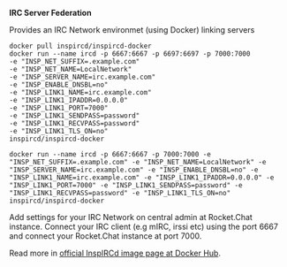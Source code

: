 **IRC Server Federation**

Provides an IRC Network environmet (using Docker) linking servers

```
docker pull inspircd/inspircd-docker
docker run --name ircd -p 6667:6667 -p 6697:6697 -p 7000:7000 
-e "INSP_NET_SUFFIX=.example.com" 
-e "INSP_NET_NAME=LocalNetwork" 
-e "INSP_SERVER_NAME=irc.example.com" 
-e "INSP_ENABLE_DNSBL=no" 
-e "INSP_LINK1_NAME=irc.example.com" 
-e "INSP_LINK1_IPADDR=0.0.0.0" 
-e "INSP_LINK1_PORT=7000" 
-e "INSP_LINK1_SENDPASS=password" 
-e "INSP_LINK1_RECVPASS=password" 
-e "INSP_LINK1_TLS_ON=no" 
inspircd/inspircd-docker

docker run --name ircd -p 6667:6667 -p 7000:7000 -e "INSP_NET_SUFFIX=.example.com" -e "INSP_NET_NAME=LocalNetwork" -e "INSP_SERVER_NAME=irc.example.com" -e "INSP_ENABLE_DNSBL=no" -e "INSP_LINK1_NAME=irc.example.com" -e "INSP_LINK1_IPADDR=0.0.0.0" -e "INSP_LINK1_PORT=7000" -e "INSP_LINK1_SENDPASS=password" -e "INSP_LINK1_RECVPASS=password" -e "INSP_LINK1_TLS_ON=no" inspircd/inspircd-docker
```

Add settings for your IRC Network on central admin at Rocket.Chat instance.
Connect your IRC client (e.g mIRC, irssi etc) using the port 6667 and connect your Rocket.Chat instance at port 7000.

Read more in [official InspIRCd image page at Docker Hub](https://hub.docker.com/r/inspircd/inspircd-docker).
